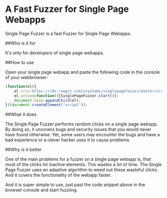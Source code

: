 # A Fast Fuzzer for Single Page Webapps

Single Page Fuzzer is a fast Fuzzer for Single Page Webapps. 

##Who is it for

It's only for developers of single page webapps. 

##How to use

Open your single page webapp and paste the following code in the console of your webbrowser:

```javascript
(function(el){
	el.src='https://cdn.rawgit.com/usystems/singlepagefuzzer/master/src/singlepagefuzzer.js';
	el.onload=function(){SinglePageFuzzer.start()};
	document.head.appendChild(el);
})(document.createElement('script'));
```

##What it does

The Single Page Fuzzer performs random clicks on a single page webapp. By doing so, it uncovers bugs and security issues that you would never have found otherwise. Yet, some users may encounter the bugs and have a bad experience or a clever hacker uses it to cause problems.

##Why is it better

One of the main problems for a fuzzer on a single page webapp is, that most of the clicks hit inactive elements. This wastes a lot of time. The Single Page Fuzzer uses an adaptive algorithm to weed out these wasteful clicks. And it covers the functionality of the webapp faster.

And it is super simple to use, just past the code snippet above in the browser console and start fuzziing. 
